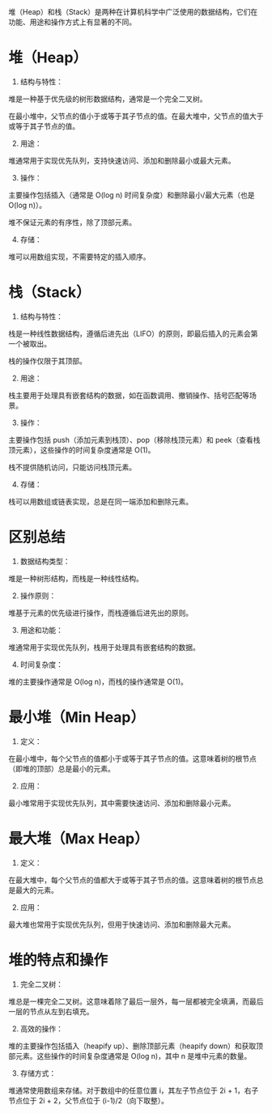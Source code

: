 堆（Heap）和栈（Stack）是两种在计算机科学中广泛使用的数据结构，它们在功能、用途和操作方式上有显著的不同。

# 堆（Heap）

1. 结构与特性：
   
堆是一种基于优先级的树形数据结构，通常是一个完全二叉树。

在最小堆中，父节点的值小于或等于其子节点的值。在最大堆中，父节点的值大于或等于其子节点的值。

2. 用途：

堆通常用于实现优先队列，支持快速访问、添加和删除最小或最大元素。

3. 操作：

主要操作包括插入（通常是 O(log n) 时间复杂度）和删除最小/最大元素（也是 O(log n)）。

堆不保证元素的有序性，除了顶部元素。

4. 存储：

堆可以用数组实现，不需要特定的插入顺序。

# 栈（Stack）

1. 结构与特性：

栈是一种线性数据结构，遵循后进先出（LIFO）的原则，即最后插入的元素会第一个被取出。

栈的操作仅限于其顶部。

2. 用途：

栈主要用于处理具有嵌套结构的数据，如在函数调用、撤销操作、括号匹配等场景。

3. 操作：

主要操作包括 push（添加元素到栈顶）、pop（移除栈顶元素）和 peek（查看栈顶元素），这些操作的时间复杂度通常是 O(1)。

栈不提供随机访问，只能访问栈顶元素。

4. 存储：

栈可以用数组或链表实现，总是在同一端添加和删除元素。

# 区别总结
1. 数据结构类型：

堆是一种树形结构，而栈是一种线性结构。

2. 操作原则：

堆基于元素的优先级进行操作，而栈遵循后进先出的原则。

3. 用途和功能：

堆通常用于实现优先队列，栈用于处理具有嵌套结构的数据。

4. 时间复杂度：

堆的主要操作通常是 O(log n)，而栈的操作通常是 O(1)。

# 最小堆（Min Heap）

1. 定义：

在最小堆中，每个父节点的值都小于或等于其子节点的值。这意味着树的根节点（即堆的顶部）总是最小的元素。

2. 应用：

最小堆常用于实现优先队列，其中需要快速访问、添加和删除最小元素。

# 最大堆（Max Heap）
1. 定义：

在最大堆中，每个父节点的值都大于或等于其子节点的值。这意味着树的根节点总是最大的元素。

2. 应用：

最大堆也常用于实现优先队列，但用于快速访问、添加和删除最大元素。

# 堆的特点和操作

1. 完全二叉树：

堆总是一棵完全二叉树。这意味着除了最后一层外，每一层都被完全填满，而最后一层的节点从左到右填充。

2. 高效的操作：

堆的主要操作包括插入（heapify up）、删除顶部元素（heapify down）和获取顶部元素。这些操作的时间复杂度通常是 O(log n)，其中 n 是堆中元素的数量。

3. 存储方式：

堆通常使用数组来存储。对于数组中的任意位置 i，其左子节点位于 2i + 1，右子节点位于 2i + 2，父节点位于 (i-1)/2（向下取整）。


